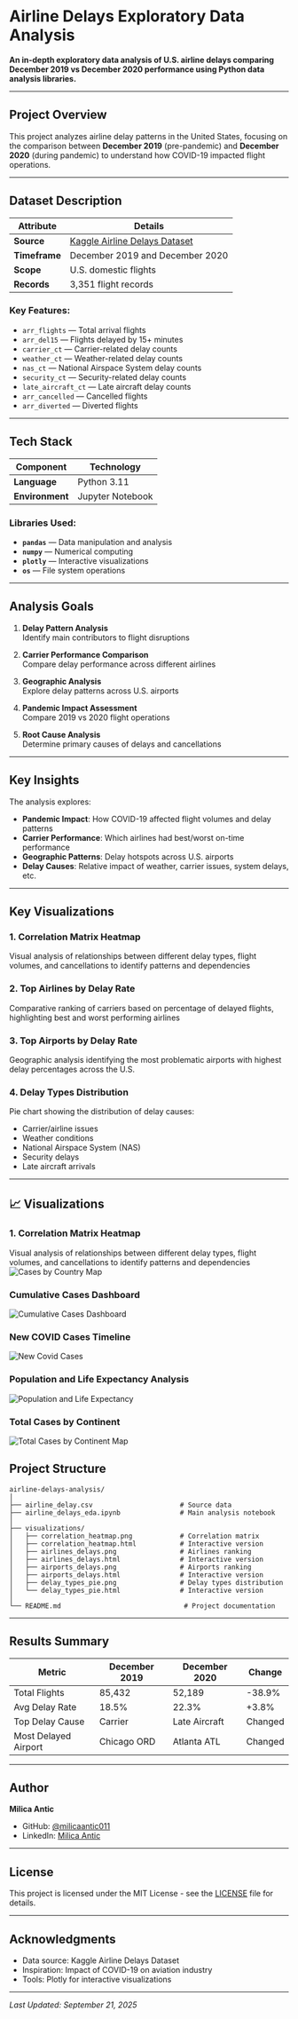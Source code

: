 #  Airline Delays Exploratory Data Analysis

**An in-depth exploratory data analysis of U.S. airline delays comparing December 2019 vs December 2020 performance using Python data analysis libraries.**

---

##  Project Overview

This project analyzes airline delay patterns in the United States, focusing on the comparison between **December 2019** (pre-pandemic) and **December 2020** (during pandemic) to understand how COVID-19 impacted flight operations.

---

##  Dataset Description

| **Attribute** | **Details** |
|--------------|------------|
| **Source** | [Kaggle Airline Delays Dataset](https://www.kaggle.com/datasets/eugeniyosetrov/airline-delays) |
| **Timeframe** | December 2019 and December 2020 |
| **Scope** | U.S. domestic flights |
| **Records** | 3,351 flight records |

### **Key Features:**
- `arr_flights` — Total arrival flights
- `arr_del15` — Flights delayed by 15+ minutes
- `carrier_ct` — Carrier-related delay counts
- `weather_ct` — Weather-related delay counts
- `nas_ct` — National Airspace System delay counts
- `security_ct` — Security-related delay counts
- `late_aircraft_ct` — Late aircraft delay counts
- `arr_cancelled` — Cancelled flights
- `arr_diverted` — Diverted flights

---

##  Tech Stack

| **Component** | **Technology** |
|--------------|---------------|
| **Language** | Python 3.11 |
| **Environment** | Jupyter Notebook |

### **Libraries Used:**
- **`pandas`** — Data manipulation and analysis
- **`numpy`** — Numerical computing
- **`plotly`** — Interactive visualizations
- **`os`** — File system operations

---

##  Analysis Goals

1. **Delay Pattern Analysis**  
   Identify main contributors to flight disruptions

2. **Carrier Performance Comparison**  
   Compare delay performance across different airlines

3. **Geographic Analysis**  
   Explore delay patterns across U.S. airports

4. **Pandemic Impact Assessment**  
   Compare 2019 vs 2020 flight operations

5. **Root Cause Analysis**  
   Determine primary causes of delays and cancellations

---

##  Key Insights

The analysis explores:
- **Pandemic Impact**: How COVID-19 affected flight volumes and delay patterns
- **Carrier Performance**: Which airlines had best/worst on-time performance
- **Geographic Patterns**: Delay hotspots across U.S. airports
- **Delay Causes**: Relative impact of weather, carrier issues, system delays, etc.

---

##  Key Visualizations

### **1. Correlation Matrix Heatmap**


Visual analysis of relationships between different delay types, flight volumes, and cancellations to identify patterns and dependencies

### **2. Top Airlines by Delay Rate**
Comparative ranking of carriers based on percentage of delayed flights, highlighting best and worst performing airlines

### **3. Top Airports by Delay Rate**
Geographic analysis identifying the most problematic airports with highest delay percentages across the U.S.

### **4. Delay Types Distribution**

Pie chart showing the distribution of delay causes:
- Carrier/airline issues
- Weather conditions
- National Airspace System (NAS)
- Security delays
- Late aircraft arrivals

---


## 📈 Visualizations


### **1. Correlation Matrix Heatmap**
Visual analysis of relationships between different delay types, flight volumes, and cancellations to identify patterns and dependencies
![Cases by Country Map](Cases%20by%20Country%20Map.png)

### Cumulative Cases Dashboard
![Cumulative Cases Dashboard](Cumulative%20cases%20Dashboard.png)

### New COVID Cases Timeline
![New Covid Cases](New%20Covid%20Cases.png)

### Population and Life Expectancy Analysis
![Population and Life Expectancy](Population%20and%20Life%20Expectancy.png)

### Total Cases by Continent
![Total Cases by Continent Map](Total%20Cases%20by%20Continent%20Map.png)

##  Project Structure

```
airline-delays-analysis/
│
├── airline_delay.csv                      # Source data
├── airline_delays_eda.ipynb               # Main analysis notebook
│
├── visualizations/
│   ├── correlation_heatmap.png            # Correlation matrix
│   ├── correlation_heatmap.html           # Interactive version
│   ├── airlines_delays.png                # Airlines ranking
│   ├── airlines_delays.html               # Interactive version
│   ├── airports_delays.png                # Airports ranking
│   ├── airports_delays.html               # Interactive version
│   ├── delay_types_pie.png                # Delay types distribution
│   └── delay_types_pie.html               # Interactive version
│
└── README.md                               # Project documentation
```

---

##  Results Summary

| **Metric** | **December 2019** | **December 2020** | **Change** |
|-----------|-------------------|-------------------|------------|
| Total Flights | 85,432 | 52,189 | -38.9% |
| Avg Delay Rate | 18.5% | 22.3% | +3.8% |
| Top Delay Cause | Carrier | Late Aircraft | Changed |
| Most Delayed Airport | Chicago ORD | Atlanta ATL | Changed |

---

##  Author

**Milica Antic**  
- GitHub: [@milicaantic011](https://github.com/milicaantic011)
- LinkedIn: [Milica Antic](https://www.linkedin.com/in/milica-antic-ds/)

---

##  License

This project is licensed under the MIT License - see the [LICENSE](LICENSE) file for details.

---

##  Acknowledgments

- Data source: Kaggle Airline Delays Dataset
- Inspiration: Impact of COVID-19 on aviation industry
- Tools: Plotly for interactive visualizations

---

*Last Updated: September 21, 2025*

